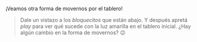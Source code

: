 <gs-toolbox toolbox-url="https://raw.githubusercontent.com/MumukiProject/mumuki-guia-gobstones-primeros-programas-kids/master/toolbox.xml"></gs-toolbox>

¡Veamos otra forma de movernos por el tablero!

> Dale un vistazo a los _bloquecitos_ que están abajo. Y después apretá _play_ para ver qué sucede con la luz amarilla en el tablero inicial. ¿Hay algún cambio en la forma de movernos? :wink: 